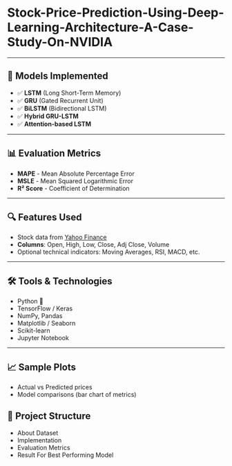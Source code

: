 # Stock-Price-Prediction-Using-Deep-Learning-Architecture-A-Case-Study-On-NVIDIA



---

## 🧠 Models Implemented

- ✅ **LSTM** (Long Short-Term Memory)
- ✅ **GRU** (Gated Recurrent Unit)
- ✅ **BiLSTM** (Bidirectional LSTM)
- ✅ **Hybrid GRU-LSTM**
- ✅ **Attention-based LSTM**


---

## 📊 Evaluation Metrics

- **MAPE** - Mean Absolute Percentage Error
- **MSLE** - Mean Squared Logarithmic Error
- **R² Score** - Coefficient of Determination

---

## 🔍 Features Used

- Stock data from [Yahoo Finance](https://finance.yahoo.com)
- **Columns**: Open, High, Low, Close, Adj Close, Volume
- Optional technical indicators: Moving Averages, RSI, MACD, etc.

---

## 🛠️ Tools & Technologies

- Python 🐍
- TensorFlow / Keras
- NumPy, Pandas
- Matplotlib / Seaborn
- Scikit-learn
- Jupyter Notebook

---

## 📈 Sample Plots

- Actual vs Predicted prices
- Model comparisons (bar chart of metrics)



## 📂 Project Structure
- About Dataset
- Implementation
- Evaluation Metrics
- Result For Best Performing Model


